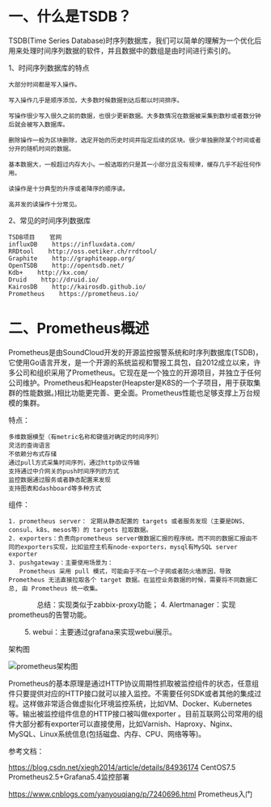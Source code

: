 # 一、什么是TSDB？

TSDB(Time Series Database)时序列数据库，我们可以简单的理解为一个优化后用来处理时间序列数据的软件，并且数据中的数组是由时间进行索引的。

1、时间序列数据库的特点

    大部分时间都是写入操作。

    写入操作几乎是顺序添加，大多数时候数据到达后都以时间排序。

    写操作很少写入很久之前的数据，也很少更新数据。大多数情况在数据被采集到数秒或者数分钟后就会被写入数据库。

    删除操作一般为区块删除，选定开始的历史时间并指定后续的区块。很少单独删除某个时间或者分开的随机时间的数据。

    基本数据大，一般超过内存大小。一般选取的只是其一小部分且没有规律，缓存几乎不起任何作用。

    读操作是十分典型的升序或者降序的顺序读。

    高并发的读操作十分常见。

2、常见的时间序列数据库
```
TSDB项目    官网
influxDB    https://influxdata.com/
RRDtool    http://oss.oetiker.ch/rrdtool/
Graphite    http://graphiteapp.org/
OpenTSDB    http://opentsdb.net/
Kdb+    http://kx.com/
Druid    http://druid.io/
KairosDB    http://kairosdb.github.io/
Prometheus    https://prometheus.io/
```

# 二、Prometheus概述

Prometheus是由SoundCloud开发的开源监控报警系统和时序列数据库(TSDB)，它使用Go语言开发，是一个开源的系统监视和警报工具包，自2012成立以来，许多公司和组织采用了Prometheus。它现在是一个独立的开源项目，并独立于任何公司维护。Prometheus和Heapster(Heapster是K8S的一个子项目，用于获取集群的性能数据。)相比功能更完善、更全面。Prometheus性能也足够支撑上万台规模的集群。

特点：

    多维数据模型（有metric名称和键值对确定的时间序列）
    灵活的查询语言
    不依赖分布式存储
    通过pull方式采集时间序列，通过http协议传输
    支持通过中介网关的push时间序列的方式
    监控数据通过服务或者静态配置来发现
    支持图表和dashboard等多种方式

组件：

    1. prometheus server： 定期从静态配置的 targets 或者服务发现（主要是DNS、consul、k8s、mesos等）的 targets 拉取数据。
    2. exporters：负责向prometheus server做数据汇报的程序统。而不同的数据汇报由不同的exporters实现，比如监控主机有node-exporters，mysql有MySQL server exporter
    3. pushgateway：主要使用场景为：
       Prometheus 采用 pull 模式，可能由于不在一个子网或者防火墙原因，导致 Prometheus 无法直接拉取各个 target 数据。在监控业务数据的时候，需要将不同数据汇总, 由 Prometheus 统一收集。
　　　　总结：实现类似于zabbix-proxy功能；
     4. Alertmanager：实现prometheus的告警功能。

　　  5. webui：主要通过grafana来实现webui展示。

架构图

  ![prometheus架构图](https://github.com/Lancger/opslinux/blob/master/images/prometheus.png)






Prometheus的基本原理是通过HTTP协议周期性抓取被监控组件的状态，任意组件只要提供对应的HTTP接口就可以接入监控。不需要任何SDK或者其他的集成过程。这样做非常适合做虚拟化环境监控系统，比如VM、Docker、Kubernetes等。输出被监控组件信息的HTTP接口被叫做exporter 。目前互联网公司常用的组件大部分都有exporter可以直接使用，比如Varnish、Haproxy、Nginx、MySQL、Linux系统信息(包括磁盘、内存、CPU、网络等等)。

参考文档：

https://blog.csdn.net/xiegh2014/article/details/84936174   CentOS7.5 Prometheus2.5+Grafana5.4监控部署

https://www.cnblogs.com/yanyouqiang/p/7240696.html   Prometheus入门 
